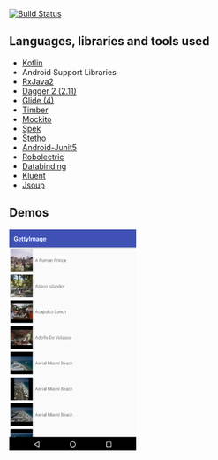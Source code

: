 [![Build Status](https://travis-ci.org/kimtaesu/Homework.svg?branch=master)](https://travis-ci.org/kimtaesu/Homework)


## Languages, libraries and tools used

* [Kotlin](https://kotlinlang.org/)
* Android Support Libraries
* [RxJava2](https://github.com/ReactiveX/RxJava/wiki/What's-different-in-2.0)
* [Dagger 2 (2.11)](https://github.com/google/dagger)
* [Glide (4)](https://github.com/bumptech/glide)
* [Timber](https://github.com/JakeWharton/timber)
* [Mockito](http://site.mockito.org/)
* [Spek](https://github.com/spekframework/spek)
* [Stetho](http://facebook.github.io/stetho/)
* [Android-Junit5](https://github.com/mannodermaus/android-junit5)
* [Robolectric](http://robolectric.org/)
* [Databinding](https://developer.android.com/topic/libraries/data-binding/index.html?hl=ko)
* [Kluent](https://github.com/MarkusAmshove/Kluent)
* [Jsoup](https://github.com/jhy/jsoup)

## Demos
<img src="screenshot/screenshot.png" alt="Smiley face" height="400" width="230">